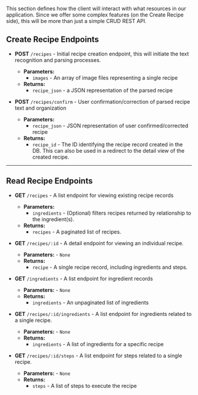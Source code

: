 This section defines how the client will interact with what resources in our application.  Since we offer some complex features (on the Create Recipe side), this will be more than just a simple CRUD REST API.

## Create Recipe Endpoints

* **POST** `/recipes` - Initial recipe creation endpoint, this will initiate the text recognition and parsing processes.
    * **Parameters:** 
        * `images` - An array of image files representing a single recipe
    * **Returns:**
        * `recipe_json` - a JSON representation of the parsed recipe

* **POST** `/recipes/confirm` - User confirmation/correction of parsed recipe text and organization
    * **Parameters:**
        * `recipe_json` - JSON representation of user confirmed/corrected recipe
    * **Returns:**
        * `recipe_id` - The ID identifying the recipe record created in the DB. This can also be used in a redirect to the detail view of the created recipe.

---

## Read Recipe Endpoints

* **GET** `/recipes` - A list endpoint for viewing existing recipe records
    * **Parameters:**
        * `ingredients` - (Optional) filters recipes returned by relationship to the ingredient(s).
    * **Returns:**
        * `recipes` - A paginated list of recipes.
* **GET** `/recipes/:id` - A detail endpoint for viewing an individual recipe.
    * **Parameters:** - `None`
    * **Returns:**
        * `recipe` - A single recipe record, including ingredients and steps.

* **GET** `/ingredients` - A list endpoint for ingredient records
    * **Parameters:** - `None`
    * **Returns:**
        * `ingredients` - An unpaginated list of ingredients

* **GET** `/recipes/:id/ingredients` - A list endpoint for ingredients related to a single recipe.
    * **Parameters:** - `None`
    * **Returns:**
        * `ingredients` - A list of ingredients for a specific recipe

* **GET** `/recipes/:id/steps` - A list endpoint for steps related to a single recipe.
    * **Parameters:** - `None`
    * **Returns:**
        * `steps` - A list of steps to execute the recipe